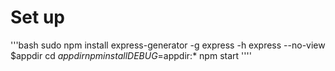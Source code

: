 # Set up
'''bash
sudo npm install express-generator -g
express -h
express --no-view $appdir
cd $appdir
npm install
DEBUG=$appdir:* npm start
''''